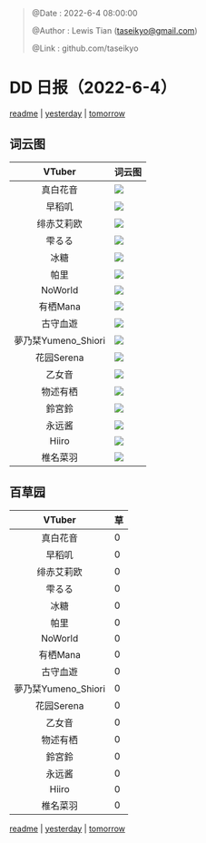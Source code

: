 > @Date    : 2022-6-4 08:00:00
>
> @Author  : Lewis Tian (taseikyo@gmail.com)
>
> @Link    : github.com/taseikyo

# DD 日报（2022-6-4）

[readme](../README.md) | [yesterday](2022-6-3.md) | [tomorrow](2022-6-5.md)

## 词云图

|VTuber|词云图|
|:-:|-|
|真白花音|![](../../images/daily/21402309_2022-6-4_purge_wordcloud.png)|
|早稻叽|![](../../images/daily/41682_2022-6-4_purge_wordcloud.png)|
|绯赤艾莉欧|![](../../images/daily/21396545_2022-6-4_purge_wordcloud.png)|
|雫るる|![](../../images/daily/21013446_2022-6-4_purge_wordcloud.png)|
|冰糖|![](../../images/daily/876396_2022-6-4_purge_wordcloud.png)|
|帕里|![](../../images/daily/4895312_2022-6-4_purge_wordcloud.png)|
|NoWorld|![](../../images/daily/21448649_2022-6-4_purge_wordcloud.png)|
|有栖Mana|![](../../images/daily/6542258_2022-6-4_purge_wordcloud.png)|
|古守血遊|![](../../images/daily/8725120_2022-6-4_purge_wordcloud.png)|
|夢乃栞Yumeno_Shiori|![](../../images/daily/14052636_2022-6-4_purge_wordcloud.png)|
|花园Serena|![](../../images/daily/14327465_2022-6-4_purge_wordcloud.png)|
|乙女音|![](../../images/daily/21320551_2022-6-4_purge_wordcloud.png)|
|物述有栖|![](../../images/daily/21449083_2022-6-4_purge_wordcloud.png)|
|鈴宮鈴|![](../../images/daily/21685677_2022-6-4_purge_wordcloud.png)|
|永远酱|![](../../images/daily/21701071_2022-6-4_purge_wordcloud.png)|
|Hiiro|![](../../images/daily/21919321_2022-6-4_purge_wordcloud.png)|
|椎名菜羽|![](../../images/daily/22347054_2022-6-4_purge_wordcloud.png)|

## 百草园

|VTuber|草|
|:-:|-|
|真白花音|0|
|早稻叽|0|
|绯赤艾莉欧|0|
|雫るる|0|
|冰糖|0|
|帕里|0|
|NoWorld|0|
|有栖Mana|0|
|古守血遊|0|
|夢乃栞Yumeno_Shiori|0|
|花园Serena|0|
|乙女音|0|
|物述有栖|0|
|鈴宮鈴|0|
|永远酱|0|
|Hiiro|0|
|椎名菜羽|0|

[readme](../README.md) | [yesterday](2022-6-3.md) | [tomorrow](2022-6-5.md)
